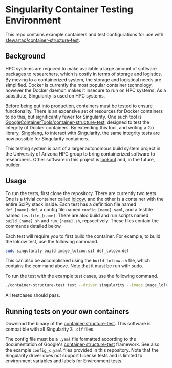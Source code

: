 # Singularity Container Testing Environment

This repo contains example containers and test configurations for use with [stewartad/container-structure-test](https://github.com/stewartad/container-structure-test).

## Background

HPC systems are required to make available a large amount of software packages to researchers, which is costly in terms of storage and logistics. By moving to a containerized system, the storage and logistical needs are simplified. Docker is currently the most popular container technology, however the Docker daemon makes it insecure to run on HPC systems. As a substitute, Singularity is used on HPC systems.

Before being put into production, containers must be tested to ensure functionality. There is an expansive set of resources for Docker containers to do this, but significantly fewer for Singularity. One such tool is [GoogleContainerTools/container-structure-test](https://github.com/GoogleContainerTools/container-structure-test), designed to test the integrity of Docker containers. By extending this tool, and writing a Go library, [Singolang](https://github.com/stewartad/singolang), to interact with Singularity, the same integrity tests are now possible for Singularity containers.

This testing system is part of a larger autonomous build system project in the University of Arizona HPC group to bring containerized software to researchers. Other software in this project is [lookout](https://github.com/alecbcs/lookout) and, in the future, builder.

## Usage

To run the tests, first clone the repository. There are currently two tests. One is a trivial container called [lolcow](https://hub.docker.com/r/godlovedc/lolcow/dockerfile), and the other is a container with the entire SciPy stack inside. Each test has a definition file named `def_[name].def`, a config file named `config_[name].yaml`, and a testfile named `testfile_[name]`. There are also build and run scripts named `build_[name].sh` and `run_[name].sh`, repsectively. These files contain the commands detailed below.

Each test will require you to first build the container. For example, to build the lolcow test, use the following command.

```bash
sudo singularity build image_lolcow.sif def_lolcow.def
```

This can also be accomplished using the `build_lolcow.sh` file, which contains the command above. Note that it must be run with sudo.

To run the test with the example test cases, use the following command.

```bash
./container-structure-test test --driver singularity --image image_lolcow.sif --config config_lolcow.yaml
```

All testcases should pass.

## Running tests on your own containers

Download the binary of the [container-structure-test](https://github.com/stewartad/container-structure-test/releases/tag/v1.8.2). This software is compatible with all Singularity 3 `.sif` files.

The config file must be a `.yaml` file formatted according to the documentation of Google's [container-structure-test](https://github.com/GoogleContainerTools/container-structure-test) framework. See also the example `config_x.yaml` files provided in this repository. Note that the Singularity driver does not support License tests and is limited to environment variables and labels for Environment tests.
